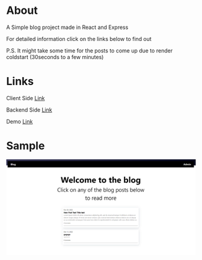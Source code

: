# About 
A Simple blog project made in React and Express

For detailed information click on the links below to find out

P.S. It might take some time for the posts to come up due to render coldstart (30seconds to a few minutes)

# Links
Client Side [Link](https://github.com/Remiferiaa/blog-api/tree/main/client)

Backend Side [Link](https://github.com/Remiferiaa/blog-api/tree/main/server)

Demo [Link](https://remiferiaa.github.io/blog-api/)

# Sample 
![img](Sample.png)